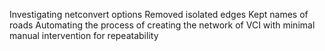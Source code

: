 Investigating netconvert options
Removed isolated edges
Kept names of roads
Automating the process of creating the network of VCI with minimal manual intervention for repeatability